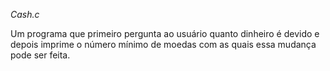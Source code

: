 *Cash.c* 

Um programa que primeiro pergunta ao usuário quanto dinheiro é devido e depois imprime o número mínimo de moedas com as quais essa mudança pode ser feita.